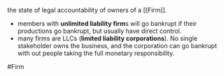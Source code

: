the state of legal accountability of owners of a [[Firm]].
- members with **unlimited liability firm**s will go bankrupt if their productions go bankrupt, but usually have direct control.
- many firms are LLCs (**limited liability corporations**). No single stakeholder owns the business, and the corporation can go bankrupt with out people taking the full monetary responsibility.

#Firm 